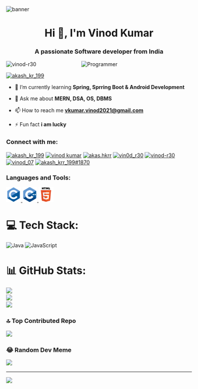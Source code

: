 
<img src="https://1.bp.blogspot.com/-7A4WynwLsMw/XbBpCXG8fHI/AAAAAAAAMt4/uOa1bpLskYgrwGbllhSu2SDj_Mig8SXJQCLcBGAsYHQ/s1600/2000_600px.gif" alt="banner" >
<h1 align="center">Hi 👋, I'm Vinod Kumar</h1>
<h3 align="center">A passionate Software developer from India</h3>
<img align="right" src="https://yt3.ggpht.com/a/AGF-l79c84ovmkmu8N8X1BaM7t5QjsNglp5QGkBwGA=s900-c-k-c0xffffffff-no-rj-mo" alt="Programmer" width="300" >

<p align="left"> <img src="https://komarev.com/ghpvc/?username=vinod-r30&label=Profile%20views&color=0e75b6&style=flat" alt="vinod-r30" /> </p>

<p align="left"> <a href="https://twitter.com/akash_kr_199" target="blank"><img src="https://img.shields.io/twitter/follow/akash_kr_199?logo=twitter&style=for-the-badge" alt="akash_kr_199" /></a> </p>

- 🌱 I’m currently learning **Spring, Sprring Boot & Android Development**

- 💬 Ask me about **MERN, DSA, OS, DBMS**

- 📫 How to reach me **vkumar.vinod2021@gmail.com**

- ⚡ Fun fact **i am lucky**

<h3 align="left">Connect with me:</h3>
<p align="left">
<a href="https://twitter.com/akash_kr_199" target="blank"><img align="center" src="https://raw.githubusercontent.com/rahuldkjain/github-profile-readme-generator/master/src/images/icons/Social/twitter.svg" alt="akash_kr_199" height="30" width="40" /></a>
<a href="https://linkedin.com/in/vinod kumar" target="blank"><img align="center" src="https://raw.githubusercontent.com/rahuldkjain/github-profile-readme-generator/master/src/images/icons/Social/linked-in-alt.svg" alt="vinod kumar" height="30" width="40" /></a>
<a href="https://instagram.com/akas.hkrr" target="blank"><img align="center" src="https://raw.githubusercontent.com/rahuldkjain/github-profile-readme-generator/master/src/images/icons/Social/instagram.svg" alt="akas.hkrr" height="30" width="40" /></a>
<a href="https://www.codechef.com/users/vin0d_r30" target="blank"><img align="center" src="https://cdn.jsdelivr.net/npm/simple-icons@3.1.0/icons/codechef.svg" alt="vin0d_r30" height="30" width="40" /></a>
<a href="https://www.leetcode.com/vinod-r30" target="blank"><img align="center" src="https://raw.githubusercontent.com/rahuldkjain/github-profile-readme-generator/master/src/images/icons/Social/leet-code.svg" alt="vinod-r30" height="30" width="40" /></a>
<a href="https://auth.geeksforgeeks.org/user/vinod_07" target="blank"><img align="center" src="https://raw.githubusercontent.com/rahuldkjain/github-profile-readme-generator/master/src/images/icons/Social/geeks-for-geeks.svg" alt="vinod_07" height="30" width="40" /></a>
<a href="https://discord.gg/akash_krr_199#1870" target="blank"><img align="center" src="https://raw.githubusercontent.com/rahuldkjain/github-profile-readme-generator/master/src/images/icons/Social/discord.svg" alt="akash_krr_199#1870" height="30" width="40" /></a>
</p>

<h3 align="left">Languages and Tools:</h3>
<p align="left"> <a href="https://www.cprogramming.com/" target="_blank" rel="noreferrer"> <img src="https://raw.githubusercontent.com/devicons/devicon/master/icons/c/c-original.svg" alt="c" width="40" height="40"/> </a> <a href="https://www.w3schools.com/cpp/" target="_blank" rel="noreferrer"> <img src="https://raw.githubusercontent.com/devicons/devicon/master/icons/cplusplus/cplusplus-original.svg" alt="cplusplus" width="40" height="40"/> </a> <a href="https://www.w3.org/html/" target="_blank" rel="noreferrer"> <img src="https://raw.githubusercontent.com/devicons/devicon/master/icons/html5/html5-original-wordmark.svg" alt="html5" width="40" height="40"/> </a> </p>

# 💻 Tech Stack:
![Java](https://img.shields.io/badge/java-%23ED8B00.svg?style=for-the-badge&logo=openjdk&logoColor=white) ![JavaScript](https://img.shields.io/badge/javascript-%23323330.svg?style=for-the-badge&logo=javascript&logoColor=%23F7DF1E)
# 📊 GitHub Stats:
![](https://github-readme-stats.vercel.app/api?username=vinod-r07&theme=dark&hide_border=false&include_all_commits=true&count_private=true)<br/>
![](https://github-readme-streak-stats.herokuapp.com/?user=vinod-r07&theme=dark&hide_border=false)<br/>
![](https://github-readme-stats.vercel.app/api/top-langs/?username=vinod-r07&theme=dark&hide_border=false&include_all_commits=true&count_private=true&layout=compact)

### 🔝 Top Contributed Repo
![](https://github-contributor-stats.vercel.app/api?username=vinod-r07&limit=5&theme=dark&combine_all_yearly_contributions=true)

### 😂 Random Dev Meme
<img src='https://memer-new.vercel.app/' style="height: 400px;"/>

---
[![](https://visitcount.itsvg.in/api?id=vinod-r07&icon=0&color=0)](https://visitcount.itsvg.in)

<!-- Proudly created with GPRM ( https://gprm.itsvg.in ) -->
